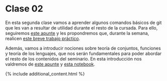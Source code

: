 # Clase 02

En esta segunda clase vamos a aprender algunos comandos básicos de git que les van a resultar de utilidad durante el resto de la cursada. Para ello, seguiremos [este apunte](./git-basics.md) y les propondremos que, durante la semana, realicen [este breve trabajo práctico](../TPs/tp1.md).

Además, vamos a introducir nociones sobre teoría de conjuntos, funciones y teoría de los lenguajes, que nos serán fundamentales para poder abordar el resto de los contenidos del seminario. En esta introducción nos valdremos de [este apunte](./handout.pdf) y [esta notebook](./intro-python.md).

{% include additional_content.html %}
